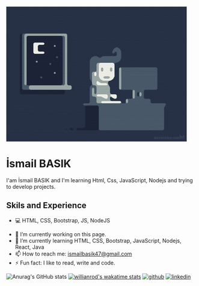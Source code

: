 ![FullStack Developer](https://github.com/ismailbask/ismailbask/blob/main/e426702edf874b181aced1e2fa5c6cde.gif)

# İsmail BASIK


I'am İsmail BASIK and I'm learning Html, Css, JavaScript, Nodejs and trying to develop projects.

## Skils and Experience
* :computer: HTML, CSS, Bootstrap, JS, NodeJS

- 🔭 I’m currently working on this page. 
- 🌱 I’m currently learning HTML, CSS, Bootstrap, JavaScript, Nodejs, React, Java 
- 📫 How to reach me: ismailbasik47@gmail.com 
- ⚡ Fun fact: I like to read, write and code. 

![Anurag's GitHub stats](https://github-readme-stats.vercel.app/api?username=ismailbask&show_icons=true&theme=onedark)
[![willianrod's wakatime stats](https://github-readme-stats.vercel.app/api/wakatime?username=ismailbask)](https://github.com/anuraghazra/github-readme-stats)
[<img src='https://cdn.jsdelivr.net/npm/simple-icons@3.0.1/icons/github.svg' alt='github' height='40'>](https://github.com/ismailbask)  [<img src='https://cdn.jsdelivr.net/npm/simple-icons@3.0.1/icons/linkedin.svg' alt='linkedin' height='40'>](https://www.linkedin.com/in/https://www.linkedin.com/in/ismailbasik//)  


